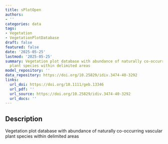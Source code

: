 ```yaml
---
title: sPlotOpen
authors:
- ''
categories: data
tags:
- Vegetation
- VegetationPlotDatabase
draft: false
featured: false
date: '2025-05-25'
lastmod: '2025-05-25'
summary: Vegetation plot database with abundance of naturally co-occurring vascular
  plant species within delimited areas
model_repository: ''
data_repository: https://doi.org/10.25829/idiv.3474-40-3292
links:
  url_doi: https://doi.org/10.1111/geb.13346
  url_pdf: ''
  url_source: https://doi.org/10.25829/idiv.3474-40-3292
  url_docs: ''
---
```


## Description

Vegetation plot database with abundance of naturally co-occurring vascular plant species within delimited areas

